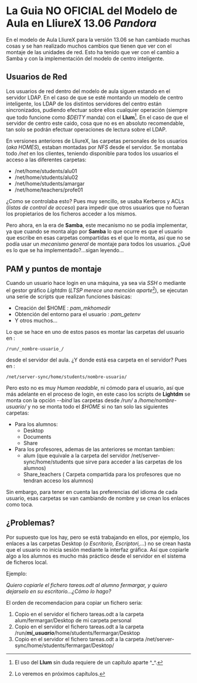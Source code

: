 La Guia NO OFICIAL del Modelo de Aula en LliureX 13.06 _Pandora_
================================================================

En el modelo de Aula LliureX para la versión 13.06 se han cambiado muchas cosas y se han realizado muchos cambios que tienen que ver con el montaje de las unidades de red. Esto ha tenido que ver con el cambio a Samba y con la implementación del modelo de centro inteligente. 

Usuarios de Red
----------------

Los usuarios de red dentro del modelo de aula siguen estando en el servidor LDAP. En el caso de que se esté montando un modelo de centro inteligente, los LDAP de los distintos servidores del centro están sincronizados, pudiendo efectuar sobre ellos cualquier operación (siempre que todo funcione como _$DEITY_ manda) con el **Llum**[^1]. En el caso de que el servidor de centro este caido, cosa que no es en absoluto recomendable, tan solo se podrán efectuar operaciones de lectura sobre el LDAP.

[^1]: El uso del **Llum** sin duda requiere de un capítulo aparte ^_^.

En versiones anteriores de LliureX, las carpetas personales de los usuarios (_aka HOMES_), estaban montadas por *NFS* desde el servidor. Se montaba todo _/net_ en los clientes, teniendo disponible para todos los usuarios el acceso a las diferentes carpetas:

* /net/home/students/alu01
* /net/home/students/alu02
* /net/home/students/amargar
* /net/home/teachers/profe01

¿Como se controlaba esto? Pues muy sencillo, se usaba Kerberos y ACLs (_listas de control de acceso_) para impedir que otros usuarios que no fueran los propietarios de los ficheros acceder a los mismos. 

Pero ahora, en la era de **Samba**, este mecanismo no se podía implementar, ya que cuando se monta algo por **Samba** lo que ocurre es que el usuario que escribe en esas carpetas compartidas es el que lo monta, así que no se podía usar un *mecanismo general* de montaje para todos los usuarios. ¿Qué es lo que se ha implementado?...sigan leyendo...


PAM y puntos de montaje
-----------------------

Cuando un usuario hace login en una máquina, ya sea via *SSH* o mediante el gestor gráfico *Lightdm* (*LTSP merece una mención aparte*[^2]), se ejecutan una serie de scripts que realizan funciones básicas:

[^2]: Lo veremos en próximos capítulos.

* Creación del $HOME : _pam_mkhomedir_
* Obtención del entorno para el usuario : _pam_getenv_
* Y otros muchos...

Lo que se hace en uno de estos pasos es montar las carpetas del usuario en :

	/run/_nombre-usuario_/ 

desde el servidor del aula. ¿Y donde está esa carpeta en el servidor? Pues en :

	/net/server-sync/home/students/nombre-usuario/


Pero esto no es muy _Human readable_, ni cómodo para el usuario, así que más adelante en el proceso de login, en este caso los scripts de **Lightdm** se monta con la opción _--bind_ las carpetas desde _/run/_ a _/home/nombre-usuario/_ y no se monta todo el _$HOME_ si no tan solo las siguientes carpetas:

* Para los alumnos:
	* Desktop
	* Documents
	* Share
* Para los profesores, ademas de las anteriores se montan tambien:
	* alum (que equivale a la carpeta del servidor /net/server-sync/home/students que sirve para acceder a las carpetas de los alumnos)
	* Share_teachers ( Carpeta compartida para los profesores que no tendran acceso los alumnos)

Sin embargo, para tener en cuenta las preferencias del idioma de cada usuario, esas carpetas se van cambiando de nombre y se crean los enlaces como toca. 

¿Problemas?
-----------

Por supuesto que los hay, pero se está trabajando en ellos, por ejemplo, los enlaces a las carpetas Desktop (_o Escritorio, Escriptori,..._) no se crean hasta que el usuario no inicia sesión mediante la interfaz gráfica. Así que copiarle algo a los alumnos es mucho más práctico desde el servidor en el sistema de ficheros local. 

Ejemplo:

_Quiero copiarle el fichero tareas.odt al alumno fermargar, y quiero dejarselo en su escritorio...¿Cómo lo hago?_

El orden de recomendacion para copiar un fichero seria:

1. Copio en el servidor el fichero tareas.odt a la carpeta alum/fermargar/Desktop de mi carpeta personal 
2. Copio en el servidor el fichero tareas.odt a la carpeta /run/**_mi_usuario_**/home/students/fermargar/Desktop
3. Copio en el servidor el fichero tareas.odt a la carpeta /net/server-sync/home/students/fermargar/Desktop/